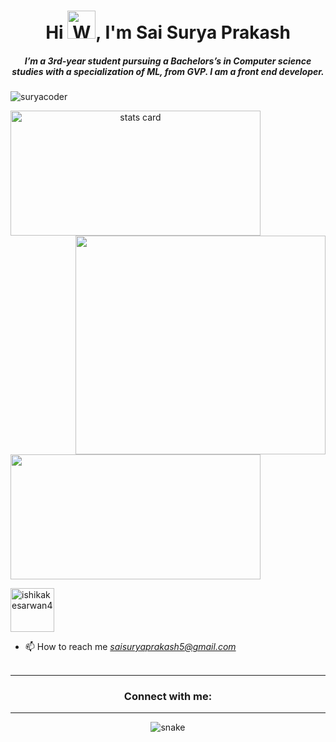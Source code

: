<h1 align="center">Hi <img src="https://raw.githubusercontent.com/nixin72/nixin72/master/wave.gif" 
         alt="Waving hand animated gif"
         height="45"
         width="45" />, I'm Sai Surya Prakash</h1>
<h5 align="center">
I’m a 3rd-year student pursuing a Bachelors’s in Computer science studies with a specialization of ML, from GVP. I am a front end developer. 
</h5>
<p align="left"> <img src="https://komarev.com/ghpvc/?username=suryacoder&label=Profile%20views&color=0e75b6&style=flat" alt="suryacoder" /> </p>
<p>
<a align= "center" href="https://github.com/suryacoder">
<img alt= "stats card" height="200px" width="400" src="https://github-readme-streak-stats.herokuapp.com/?user=suryacoder&theme=radical">
<img align="right" height="350" width="400" src="https://cdn.dribbble.com/users/2238041/screenshots/4763918/working.gif" /> </a>
</p>
<img height="200px" width="400" src="https://github-readme-stats.vercel.app/api?username=suryacoder&count_private=true&theme=radical&show_icons=true" />

<p align="left"> <a href="https://twitter.com/iamanodynic" target="blank"><img src="https://cdn-icons-png.flaticon.com/512/733/733579.png" alt="ishikakesarwan4" height=70 width=70/></a> </p>

- 📫 How to reach me *saisuryaprakash5@gmail.com*
<br><br>
<hr>

<h3 align="center">Connect with me:</h3>
<p align="center">

</p>

<hr>

<p align="center">
  <img src="https://github.com/ishikkkkaaaa/ishikkkkaaaa/raw/output/github-contribution-grid-snake.svg" alt="snake"></center>
</p>
